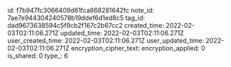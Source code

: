 id: f7b947fc3066409d81fca868281642fc
note_id: 7ae7e944304240578b19ddef6d1ed8c5
tag_id: dad9673638594c5f9cb2f167c2b67cc2
created_time: 2022-02-03T02:11:06.271Z
updated_time: 2022-02-03T02:11:06.271Z
user_created_time: 2022-02-03T02:11:06.271Z
user_updated_time: 2022-02-03T02:11:06.271Z
encryption_cipher_text: 
encryption_applied: 0
is_shared: 0
type_: 6